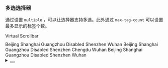 ### 多选选择器

通过设置 `multiple` ，可以让选择器支持多选。此外通过 `max-tag-count` 可以设置最多显示的标签个数。

<div class="cell-demo vp-raw">
  <div style="margin-bottom: 10px">
    <yc-switch v-model="scrollbar" />
    Virtual Scrollbar
  </div>
  <yc-space
    direction="vertical"
    size="large">
    <yc-select
      :default-value="['Beijing', 'Shanghai']"
      :style="{ width: '360px' }"
      placeholder="Please select ..."
      multiple
      :scrollbar="scrollbar">
      <yc-option>Beijing</yc-option>
      <yc-option :tag-props="{ color: 'red' }">Shanghai</yc-option>
      <yc-option>Guangzhou</yc-option>
      <yc-option disabled>Disabled</yc-option>
      <yc-option>Shenzhen</yc-option>
      <yc-option>Wuhan</yc-option>
    </yc-select>
    <yc-select
      :default-value="['Beijing', 'Shanghai', 'Guangzhou']"
      :style="{ width: '360px' }"
      placeholder="Please select ..."
      multiple
      :max-tag-count="2"
      allow-clear
      :scrollbar="scrollbar">
      <yc-option>Beijing</yc-option>
      <yc-option>Shanghai</yc-option>
      <yc-option>Guangzhou</yc-option>
      <yc-option disabled>Disabled</yc-option>
      <yc-option>Shenzhen</yc-option>
      <yc-option>Chengdu</yc-option>
      <yc-option>Wuhan</yc-option>
    </yc-select>
    <yc-select
      :default-value="['Beijing', 'Shanghai']"
      :style="{ width: '360px' }"
      placeholder="Please select ..."
      multiple
      :limit="2"
      :scrollbar="scrollbar">
      <yc-option>Beijing</yc-option>
      <yc-option :tag-props="{ color: 'red' }">Shanghai</yc-option>
      <yc-option>Guangzhou</yc-option>
      <yc-option disabled>Disabled</yc-option>
      <yc-option>Shenzhen</yc-option>
      <yc-option>Wuhan</yc-option>
    </yc-select>
  </yc-space>
</div>

<script setup>
import { ref } from 'vue';
const scrollbar = ref(true);
</script>

<details>
<summary>
 <button class="code-btn"  >
    <icon-code />
 </button>
</summary>

```vue
<template>
  <div style="margin-bottom: 10px">
    <yc-switch v-model="scrollbar" />
    Virtual Scrollbar
  </div>
  <yc-space
    direction="vertical"
    size="large">
    <yc-select
      :default-value="['Beijing', 'Shanghai']"
      :style="{ width: '360px' }"
      placeholder="Please select ..."
      multiple
      :scrollbar="scrollbar">
      <yc-option>Beijing</yc-option>
      <yc-option :tag-props="{ color: 'red' }">Shanghai</yc-option>
      <yc-option>Guangzhou</yc-option>
      <yc-option disabled>Disabled</yc-option>
      <yc-option>Shenzhen</yc-option>
      <yc-option>Wuhan</yc-option>
    </yc-select>
    <yc-select
      :default-value="['Beijing', 'Shanghai', 'Guangzhou']"
      :style="{ width: '360px' }"
      placeholder="Please select ..."
      multiple
      :max-tag-count="2"
      allow-clear
      :scrollbar="scrollbar">
      <yc-option>Beijing</yc-option>
      <yc-option>Shanghai</yc-option>
      <yc-option>Guangzhou</yc-option>
      <yc-option disabled>Disabled</yc-option>
      <yc-option>Shenzhen</yc-option>
      <yc-option>Chengdu</yc-option>
      <yc-option>Wuhan</yc-option>
    </yc-select>
    <yc-select
      :default-value="['Beijing', 'Shanghai']"
      :style="{ width: '360px' }"
      placeholder="Please select ..."
      multiple
      :limit="2"
      :scrollbar="scrollbar">
      <yc-option>Beijing</yc-option>
      <yc-option :tag-props="{ color: 'red' }">Shanghai</yc-option>
      <yc-option>Guangzhou</yc-option>
      <yc-option disabled>Disabled</yc-option>
      <yc-option>Shenzhen</yc-option>
      <yc-option>Wuhan</yc-option>
    </yc-select>
  </yc-space>
</template>

<script setup>
import { ref } from 'vue';
const scrollbar = ref(true);
</script>
```

</details>
